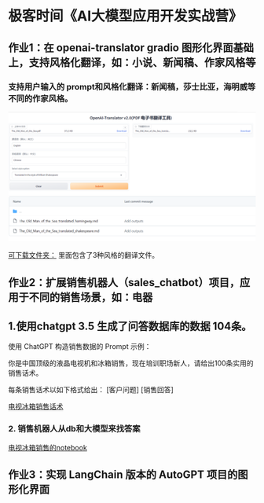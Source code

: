 # 极客时间《AI大模型应用开发实战营》
## 作业1：在 openai-translator gradio 图形化界面基础上，支持风格化翻译，如：小说、新闻稿、作家风格等

### 支持用户输入的 prompt和风格化翻译：新闻稿，莎士比亚，海明威等不同的作家风格。
![translator-v2-gradio](./homework-images/translatorv2-demo.png)
![translatorv2-outpputs](./homework-images/translatorv2-outputs.png)

[可下载文件夹：](https://github.com/sycao5/openai-quickstart/tree/yang-translator-v2/openai-translator/outputs) 里面包含了3种风格的翻译文件。

## 作业2：扩展销售机器人（sales_chatbot）项目，应用于不同的销售场景，如：电器

## 1.使用chatgpt 3.5 生成了问答数据库的数据 104条。

使用 ChatGPT 构造销售数据的 Prompt 示例：


你是中国顶级的液晶电视机和冰箱销售，现在培训职场新人，请给出100条实用的销售话术。

每条销售话术以如下格式给出：
[客户问题]
[销售回答]

[电视冰箱销售话术](https://github.com/sycao5/openai-quickstart/blob/yang-translator-v2/langchain/sales_chatbot/electron_sales_data.txt)

### 2. 销售机器人从db和大模型来找答案

[电视冰箱销售的notebook](https://github.com/sycao5/openai-quickstart/blob/yang-translator-v2/langchain/sales_chatbot/sales_electrons.ipynb)


## 作业3：实现 LangChain 版本的 AutoGPT 项目的图形化界面

